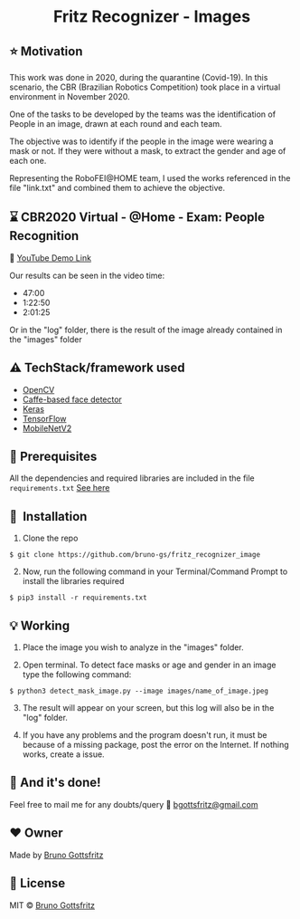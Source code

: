 <h1 align="center">Fritz Recognizer - Images</h1>

## :star: Motivation

This work was done in 2020, during the quarantine (Covid-19). In this scenario, the CBR (Brazilian Robotics Competition) took place in a virtual environment in November 2020. 

One of the tasks to be developed by the teams was the identification of People in an image, drawn at each round and each team. 

The objective was to identify if the people in the image were wearing a mask or not. If they were without a mask, to extract the gender and age of each one.

Representing the RoboFEI@HOME team, I used the works referenced in the file "link.txt" and combined them to achieve the objective.
 
## :hourglass: CBR2020 Virtual - @Home - Exam: People Recognition
:movie_camera: [YouTube Demo Link](https://www.youtube.com/watch?v=EU1RUpT1pf0&t=2920s)

Our results can be seen in the video time:

- 47:00
- 1:22:50
- 2:01:25

Or in the "log" folder, there is the result of the image already contained in the "images" folder

## :warning: TechStack/framework used

- [OpenCV](https://opencv.org/)
- [Caffe-based face detector](https://caffe.berkeleyvision.org/)
- [Keras](https://keras.io/)
- [TensorFlow](https://www.tensorflow.org/)
- [MobileNetV2](https://arxiv.org/abs/1801.04381)

## :key: Prerequisites

All the dependencies and required libraries are included in the file <code>requirements.txt</code> [See here](https://github.com/bruno-gs/fritz_recognizer_image/blob/main/requirements.txt)


## 🚀&nbsp; Installation
1. Clone the repo
```
$ git clone https://github.com/bruno-gs/fritz_recognizer_image
```

2. Now, run the following command in your Terminal/Command Prompt to install the libraries required
```
$ pip3 install -r requirements.txt
```

## :bulb: Working

1. Place the image you wish to analyze in the "images" folder.

2. Open terminal. To detect face masks or age and gender in an image type the following command:
```
$ python3 detect_mask_image.py --image images/name_of_image.jpeg
```
3. The result will appear on your screen, but this log will also be in the "log" folder.

4. If you have any problems and the program doesn't run, it must be because of a missing package, post the error on the Internet. If nothing works, create a issue.

## :clap: And it's done!
Feel free to mail me for any doubts/query 
:email: bgottsfritz@gmail.com

## :heart: Owner
Made  by [Bruno Gottsfritz](https://github.com/bruno-gs)

## :eyes: License
MIT © [Bruno Gottsfritz](https://github.com/bruno-gs/fritz_recognizer_image/blob/main/LICENSE)
